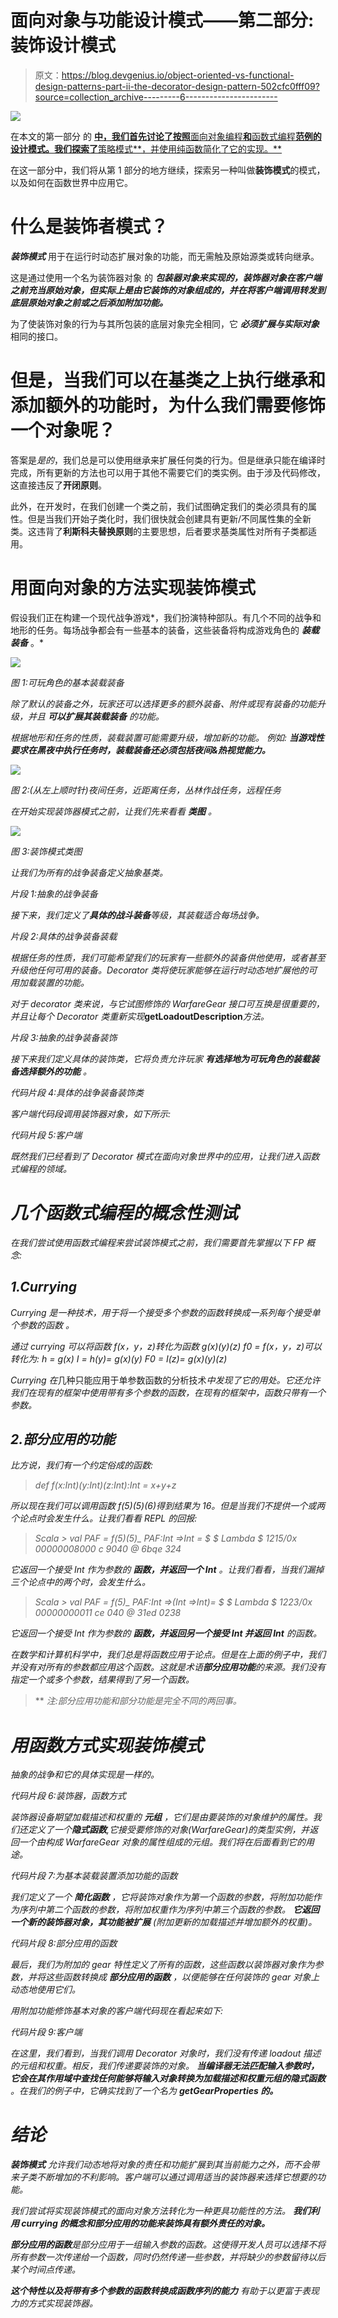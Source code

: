 # 面向对象与功能设计模式——第二部分:装饰设计模式

> 原文：<https://blog.devgenius.io/object-oriented-vs-functional-design-patterns-part-ii-the-decorator-design-pattern-502cfc0fff09?source=collection_archive---------6----------------------->

![](img/6a34c83eea0defbeac71137adb93cb99.png)

在本文的第一部分 的 [**中，我们首先讨论了按照**面向对象编程**和**函数式编程**范例的设计模式。我们探索了**策略模式**，并使用纯函数简化了它的实现。**](https://medium.com/@alityson.pratik/object-oriented-vs-functional-design-patterns-part-i-the-strategy-design-pattern-d78016afda5e)

在这一部分中，我们将从第 1 部分的地方继续，探索另一种叫做**装饰模式**的模式，以及如何在函数世界中应用它。

# 什么是装饰者模式？

***装饰模式*** 用于在运行时动态扩展对象的功能，而无需触及原始源类或转向继承。

这是通过使用一个名为装饰器对象 的 ***包装器对象来实现的，装饰器对象在客户端之前充当原始对象，但实际上是由它装饰的对象组成的，并在将客户端调用转发到底层原始对象之前或之后添加附加功能。***

为了使装饰对象的行为与其所包装的底层对象完全相同，它 ***必须扩展与实际对象*** 相同的接口。

# 但是，当我们可以在基类之上执行继承和添加额外的功能时，为什么我们需要修饰一个对象呢？

答案是*是的*，我们总是可以使用继承来扩展任何类的行为。但是继承只能在编译时完成，所有更新的方法也可以用于其他不需要它们的类实例。由于涉及代码修改，这直接违反了**开闭原则**。

此外，在开发时，在我们创建一个类之前，我们试图确定我们的类必须具有的属性。但是当我们开始子类化时，我们很快就会创建具有更新/不同属性集的全新类。这违背了**利斯科夫替换原则**的主要思想，后者要求基类属性对所有子类都适用。

# 用面向对象的方法实现装饰模式

假设我们正在构建一个现代战争游戏*，我们扮演特种部队。有几个不同的战争和地形的任务。每场战争都会有一些基本的装备，这些装备将构成游戏角色的 ***装载装备*** 。*

*![](img/906766a816de0745b9f3b214e07c2120.png)*

*图 1:可玩角色的基本装载装备*

*除了默认的装备之外，玩家还可以选择更多的额外装备、附件或现有装备的功能升级，并且 ***可以扩展其装载装备*** 的功能。*

*根据地形和任务的性质，装载装置可能需要升级，增加新的功能。
例如: ***当游戏性要求在黑夜中执行任务时，装载装备还必须包括夜间&热视觉能力。****

*![](img/fd3f9057a49734faff558a1818115dd1.png)*

*图 2:(从左上顺时针)夜间任务，近距离任务，丛林作战任务，远程任务*

*在开始实现装饰器模式之前，让我们先来看看 ***类图*** 。*

*![](img/d4586efd999599578fe2dee9731f1c1d.png)*

*图 3:装饰模式类图*

*让我们为所有的战争装备定义抽象基类。*

*片段 1:抽象的战争装备*

*接下来，我们定义了**具体的战斗装备**等级，其装载适合每场战争。*

*片段 2:具体的战争装备装载*

*根据任务的性质，我们可能希望我们的玩家有一些额外的装备供他使用，或者甚至升级他任何可用的装备。Decorator 类将使玩家能够在运行时动态地扩展他的可用加载装置的功能。*

*对于 decorator 类来说，与它试图修饰的 WarfareGear 接口可互换是很重要的，并且让每个 Decorator 类重新实现***getLoadoutDescription***方法。*

*片段 3:抽象的战争装备装饰*

*接下来我们定义具体的装饰类，它将负责允许玩家 ***有选择地为可玩角色的装载装备选择额外的功能*** 。*

*代码片段 4:具体的战争装备装饰类*

*客户端代码段调用装饰器对象，如下所示:*

*代码片段 5:客户端*

*既然我们已经看到了 Decorator 模式在面向对象世界中的应用，让我们进入函数式编程的领域。*

# *几个函数式编程的概念性测试*

*在我们尝试使用函数式编程来尝试装饰模式之前，我们需要首先掌握以下 FP 概念:*

## *1.Currying*

*Currying 是一种技术，用于将一个接受多个参数的函数转换成一系列每个接受单个参数的函数 。*

*通过 currying 可以将函数 f(x，y，z)转化为函数 g(x)(y)(z)
f0 = f(x，y，z)可以转化为:
h = g(x)
I = h(y)= g(x)(y)
F0 = I(z)= g(x)(y)(z)*

*Currying 在*几种只能应用于单参数函数的分析技术*中发现了它的用处。它还允许我们在现有的框架中使用带有多个参数的函数，在现有的框架中，函数只带有一个参数。*

## *2.部分应用的功能*

*比方说，我们有一个约定俗成的函数:*

> *def f(x:Int)(y:Int)(z:Int):Int = x+y+z*

*所以现在我们可以调用函数 f(5)(5)(6)得到结果为 16。但是当我们不提供一个或两个论点时会发生什么。让我们看看 REPL 的回报:*

> *Scala > val PAF = f(5)(5)_
> PAF:Int =>Int = $ $ Lambda $ 1215/0x 00000008000 c 9040 @ 6bqe 324*

*它返回一个接受 Int 作为参数的 ***函数，并返回一个 Int*** 。让我们看看，当我们漏掉三个论点中的两个时，会发生什么。*

> *Scala > val PAF = f(5)_
> PAF:Int =>(Int =>Int)= $ $ Lambda $ 1223/0x 00000000011 ce 040 @ 31ed 0238*

*它返回一个接受 Int 作为参数的 ***函数，并返回另一个接受 Int 并返回 Int*** 的函数。*

*在数学和计算机科学中，我们总是将函数应用于论点。但是在上面的例子中，我们并没有对所有的参数都应用这个函数。这就是术语**部分应用功能**的来源。我们没有指定一个或多个参数，结果得到了另一个函数。*

> ** *注:部分应用功能和部分功能是完全不同的两回事。*

# *用函数方式实现装饰模式*

*抽象的战争和它的具体实现是一样的。*

*代码片段 6:装饰器，函数方式*

*装饰器设备期望加载描述和权重的 ***元组*** ，它们是由要装饰的对象维护的属性。我们还定义了一个**隐式函数**,它接受要修饰的对象(WarfareGear)的类型实例，并返回一个由构成 WarfareGear 对象的属性组成的元组。我们将在后面看到它的用途。*

*代码片段 7:为基本装载装置添加功能的函数*

*我们定义了一个 ***简化函数*** ，它将装饰对象作为第一个函数的参数，将附加功能作为序列中第二个函数的参数，将附加权重作为序列中第三个函数的参数。 ***它返回一个新的装饰器对象，其功能被扩展*** (附加更新的加载描述并增加额外的权重)。*

*代码片段 8:部分应用的函数*

*最后，我们为附加的 gear 特性定义了所有的函数，这些函数以装饰器对象作为参数，并将这些函数转换成 ***部分应用的函数*** ，以便能够在任何装饰的 gear 对象上动态地使用它们。*

*用附加功能修饰基本对象的客户端代码现在看起来如下:*

*代码片段 9:客户端*

*在这里，我们看到，当我们调用 Decorator 对象时，我们没有传递 loadout 描述的元组和权重。相反，我们传递要装饰的对象。 ***当编译器无法匹配输入参数时，它会在其作用域中查找任何能够将输入对象转换为加载描述和权重元组的隐式函数*** 。在我们的例子中，它确实找到了一个名为 **getGearProperties 的。***

# *结论*

****装饰模式*** 允许我们动态地将对象的责任和功能扩展到其当前能力之外，而不会带来子类不断增加的不利影响。客户端可以通过调用适当的装饰器来选择它想要的功能。*

*我们尝试将实现装饰模式的面向对象方法转化为一种更具功能性的方法。 ***我们利用 currying 的概念和部分应用的功能来装饰具有额外责任的对象。****

***部分应用的函数**是部分应用于一组输入参数的函数。这使得开发人员可以选择不将所有参数一次传递给一个函数，同时仍然传递一些参数，并将缺少的参数留待以后某个时间点传递。*

****这个特性以及将带有多个参数的函数转换成函数序列的能力*** 有助于以更富于表现力的方式实现装饰器。*